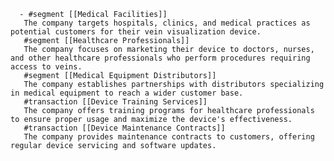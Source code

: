       - #segment [[Medical Facilities]]
       The company targets hospitals, clinics, and medical practices as potential customers for their vein visualization device.
       #segment [[Healthcare Professionals]]
       The company focuses on marketing their device to doctors, nurses, and other healthcare professionals who perform procedures requiring access to veins.
       #segment [[Medical Equipment Distributors]]
       The company establishes partnerships with distributors specializing in medical equipment to reach a wider customer base.
       #transaction [[Device Training Services]]
       The company offers training programs for healthcare professionals to ensure proper usage and maximize the device's effectiveness.
       #transaction [[Device Maintenance Contracts]]
       The company provides maintenance contracts to customers, offering regular device servicing and software updates.

